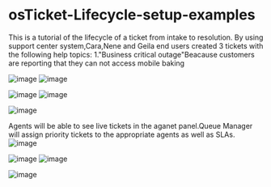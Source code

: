 # osTicket-Lifecycle-setup-examples
This is a tutorial of the lifecycle of a ticket from intake to resolution.
By using support center system,Cara,Nene and Geila end users created 3 tickets with the following help topics:
1."Business critical outage"Beacause customers are reporting that they can not access mobile baking

![image](https://user-images.githubusercontent.com/129979322/235478161-792bda28-7911-406e-b12c-6d6f621079f7.png)
![image](https://user-images.githubusercontent.com/129979322/235480130-eaba9af7-7a97-44c8-adba-35205b3bac9e.png)

![image](https://user-images.githubusercontent.com/129979322/235480421-9507cfe8-1cfb-4a50-9cd8-856a99373dea.png)
![image](https://user-images.githubusercontent.com/129979322/235482769-018aa47c-c53e-41b3-ac10-83bd9886c2ae.png)

![image](https://user-images.githubusercontent.com/129979322/235479446-11524121-4b52-4be9-a1f5-50923a3cd136.png)

Agents will be able to see live tickets in the aganet panel.Queue Manager will assign priority tickets to the appropriate agents as well as SLAs.
![image](https://user-images.githubusercontent.com/129979322/235484597-0bfe0c20-0609-4196-b1de-089322fb72fd.png)

![image](https://user-images.githubusercontent.com/129979322/235486069-3832b0d2-f0df-4ba2-b75c-fd47400b6069.png)
![image](https://user-images.githubusercontent.com/129979322/235486265-b0e46ac8-9947-45e5-925e-0e1f3ab86bbf.png)


![image](https://user-images.githubusercontent.com/129979322/235485426-ed6b6afc-e82a-4bfb-adcf-4ed6eed2e0a5.png)

